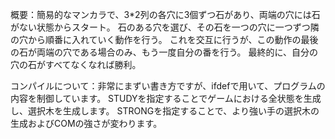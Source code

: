 概要：簡易的なマンカラで、3*2列の各穴に3個ずつ石があり、両端の穴には石がない状態からスタート。
石のある穴を選び、その石を一つの穴に一つずつ隣の穴から順番に入れていく動作を行う。
これを交互に行うが、この動作の最後の石が両端の穴である場合のみ、もう一度自分の番を行う。
最終的に、自分の穴の石がすべてなくなれば勝利。

コンパイルについて：非常にまずい書き方ですが、ifdefで用いて、プログラムの内容を制御しています。
STUDYを指定することでゲームにおける全状態を生成し、選択木を生成します。
STRONGを指定することで、より強い手の選択木の生成およびCOMの強さが変わります。


